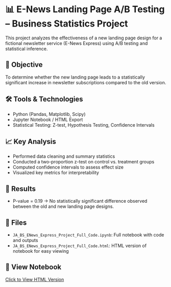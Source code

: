
# 📊 E-News Landing Page A/B Testing – Business Statistics Project

This project analyzes the effectiveness of a new landing page design for a fictional newsletter service (E-News Express) using A/B testing and statistical inference.

## 🧪 Objective

To determine whether the new landing page leads to a statistically significant increase in newsletter subscriptions compared to the old version.

## 🛠️ Tools & Technologies
- Python (Pandas, Matplotlib, Scipy)
- Jupyter Notebook / HTML Export
- Statistical Testing: Z-test, Hypothesis Testing, Confidence Intervals

## 📈 Key Analysis

- Performed data cleaning and summary statistics
- Conducted a two-proportion z-test on control vs. treatment groups
- Computed confidence intervals to assess effect size
- Visualized key metrics for interpretability

## 🧠 Results

- P-value = 0.19 → No statistically significant difference observed between the old and new landing page designs.

## 📂 Files

- `JA_BS_ENews_Express_Project_Full_Code.ipynb`: Full notebook with code and outputs
- `JA_BS_ENews_Express_Project_Full_Code.html`: HTML version of notebook for easy viewing

## 🔗 View Notebook

[Click to View HTML Version](./JA_BS_ENews_Express_Project_Full_Code.html)
